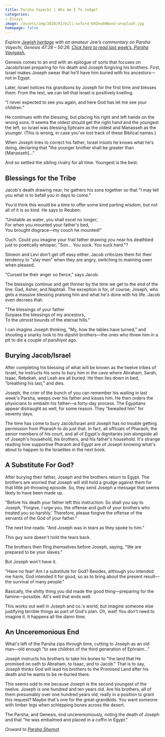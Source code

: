 ```yaml
---
title: Parsha Vayechi | Who Am I To Judge?
categories:
- Essays
image: /assets/img/2020/01/bill-oxford-OXGhu60NwxU-unsplash.jpg
homepage: false
---
```



_Explore [Jewish heritage](https://withoutapath.com/jewish-heritage/) with an amateur Jew’s commentary on Parsha Vayechi, Genesis 47:28 – 50:26. [Click here to read last week’s, Parsha Vayigash.](https://withoutapath.com/parsha-vayigash/)_

Genesis comes to an end with an epilogue of sorts that focuses on Jacob/Israel preparing for his death and Joseph forgiving his brothers. First, Israel makes Joseph swear that he'll have him buried with his ancestors––not in Egypt.

Later, Israel notices his grandsons by Joseph for the first time and blesses them. From the text, we can tell that Israel is positively kvelling.

<!-- more -->

"I never expected to see you again, and here God has let me see your children."

He continues with the blessing, but placing his right and left hands on the wrong sons. It seems the oldest should get the right hand and the youngest the left, so Israel was blessing Ephraim as the oldest and Manasseh as the younger. (This is wrong, in case you've lost track of these Biblical names.)

When Joseph tries to correct his father, Israel insists he knows what he's doing, declaring that "the younger brother shall be greater than [Manasseh]..."

And so settled the sibling rivalry for all time. Youngest is the best.

## Blessings for the Tribe

Jacob's death drawing near, he gathers his sons together so that "I may tell you what is to befall you in days to come."

You'd think this would be a time to offer some kind parting wisdom, but not all of it is so kind. He says to Reuben:

"Unstable as water, you shall excel no longer;  
For when you mounted your father's bed,  
You brought disgrace––my couch he mounted!"

Ouch. Could you imagine your frail father drawing you near his deathbed just to poetically whisper, "Son... You suck. You suck hard."?

Simeon and Levi don't get off easy either. Jacob criticizes them for their tendency to "slay men" when they are angry, switching to maiming oxen when pleased.

"Cursed be their anger so fierce," says Jacob.

The blessings continue and get thinner by the time we get to the end of the line: Gad, Asher, and Naphtali. The exception is for, of course, Joseph, who gets a massive blessing praising him and what he's done with his life. Jacob even decrees that:  
  
"The blessings of your father  
Surpass the blessings of my ancestors,  
To the utmost bounds of the eternal hills."

I can imagine Joseph thinking, "My, how the tables have turned," and shooting a snarky look to his dipshit brothers––the ones who threw him in a pit to die a couple of parshiyot ago.

## Burying Jacob/Israel

After completing his blessing of what will be known as the twelve tribes of Israel, he instructs his sons to bury him in the cave where Abraham, Sarah, Isaac, Rebekah, and Leah are all buried. He then lies down in bed, "breathing his last," and dies.

Joseph, the crier of the bunch of you can remember his wailing in last week's Parsha, weeps over his father and kisses him. He then orders the physicians to embalm his father––a forty-day process. The Egyptians appear distraught as well, for some reason. They "bewailed him" for seventy days.

The time has come to bury Jacob/Israel and Joseph has no trouble getting permission from Pharaoh to do just that. In fact, all officials of Pharaoh, the senior members of his court, and all of Egypt's dignitaries join alongside all of Joseph's household, his brothers, and his father's household. It's strange reading how supportive Pharaoh and Egypt are of Joseph knowing what's about to happen to the Israelites in the next book.

## A Substitute For God?

After burying their father, Joseph and the brothers return to Egypt. The brothers are worried that Joseph will still hold a grudge against them for that little pit-throwing episode. So, they send Joseph a message that seems likely to have been made up.

"Before his death your father left this instruction: So shall you say to Joseph, 'Forgive, I urge you, the offense and guilt of your brothers who treated you so harshly.' Therefore, please forgive the offense of the servants of the God of your father." 

The next line reads: "And Joseph was in tears as they spoke to him."

This guy sure doesn't hold the tears back.

The brothers then fling themselves before Joseph, saying, "We are prepared to be your slaves."

But Joseph won't have it.

"Have no fear! Am I a substitute for God? Besides, although you intended me harm, God intended it for good, so as to bring about the present result––the survival of many people."

Basically, the shitty thing you did made the good thing––preparing for the famine––possible. All's well that ends well.

This works out well in Joseph and co.'s world, but imagine someone else justifying terrible things as part of God's plan. Oh, wait! You don't need to imagine it. It happens all the damn time.

## An Unceremonious End

What's left of the Parsha zips through time, cutting to Joseph as an old man––old enough "to see children of the third generation of Ephraim..."

Joseph instructs his brothers to take his bones to "the land that He promised on oath to Abraham, to Isaac, and to Jacob." That is to say, Joseph thinks God will lead his brothers to the Promised Land after his death and he wants to be re-buried there. 

This seems odd to me because Joseph is the second youngest of the twelve. Joseph is one hundred and ten years old. Are his brothers, all of them presumably over one hundred years old, really in a position to grant this request? Maybe that's one for the great-grandkids. You want someone with limber legs when schlepping bones across the desert.

The Parsha, and Genesis, end unceremoniously, noting the death of Joseph and that "he was embalmed and placed in a coffin in Egypt."

_Onward to [Parsha Shemot](https://withoutapath.com/parsha-shemot/)._

